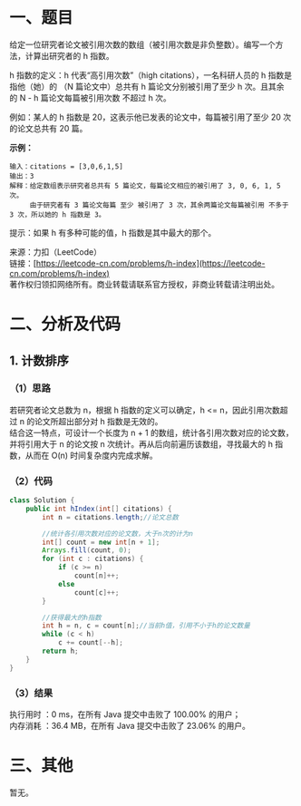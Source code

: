 # 一、题目
给定一位研究者论文被引用次数的数组（被引用次数是非负整数）。编写一个方法，计算出研究者的 h 指数。     
     
h 指数的定义：h 代表“高引用次数”（high citations），一名科研人员的 h 指数是指他（她）的 （N 篇论文中）总共有 h 篇论文分别被引用了至少 h 次。且其余的 N - h 篇论文每篇被引用次数 不超过 h 次。    
    
例如：某人的 h 指数是 20，这表示他已发表的论文中，每篇被引用了至少 20 次的论文总共有 20 篇。    
    
**示例：**    
```
输入：citations = [3,0,6,1,5]
输出：3 
解释：给定数组表示研究者总共有 5 篇论文，每篇论文相应的被引用了 3, 0, 6, 1, 5 次。
     由于研究者有 3 篇论文每篇 至少 被引用了 3 次，其余两篇论文每篇被引用 不多于 3 次，所以她的 h 指数是 3。
```
提示：如果 h 有多种可能的值，h 指数是其中最大的那个。     
    
来源：力扣（LeetCode）     
链接：[https://leetcode-cn.com/problems/h-index](https://leetcode-cn.com/problems/h-index)      
著作权归领扣网络所有。商业转载请联系官方授权，非商业转载请注明出处。    
# 二、分析及代码    
## 1. 计数排序
### （1）思路
若研究者论文总数为 n，根据 h 指数的定义可以确定，h <= n，因此引用次数超过 n 的论文所超出部分对 h 指数是无效的。    
结合这一特点，可设计一个长度为 n + 1 的数组，统计各引用次数对应的论文数，并将引用大于 n 的论文按 n 次统计。再从后向前遍历该数组，寻找最大的 h 指数，从而在 O(n) 时间复杂度内完成求解。     
### （2）代码
```java
class Solution {
    public int hIndex(int[] citations) {
        int n = citations.length;//论文总数

        //统计各引用次数对应的论文数，大于n次的计为n
        int[] count = new int[n + 1];
        Arrays.fill(count, 0);
        for (int c : citations) {
            if (c >= n)
                count[n]++;
            else
                count[c]++;
        }

        //获得最大的h指数
        int h = n, c = count[n];//当前h值，引用不小于h的论文数量
        while (c < h)
            c += count[--h];
        return h;
    }
}
```
### （3）结果
执行用时 ：0 ms，在所有 Java 提交中击败了 100.00% 的用户；    
内存消耗 ：36.4 MB，在所有 Java 提交中击败了 23.06% 的用户。      
# 三、其他
暂无。  
